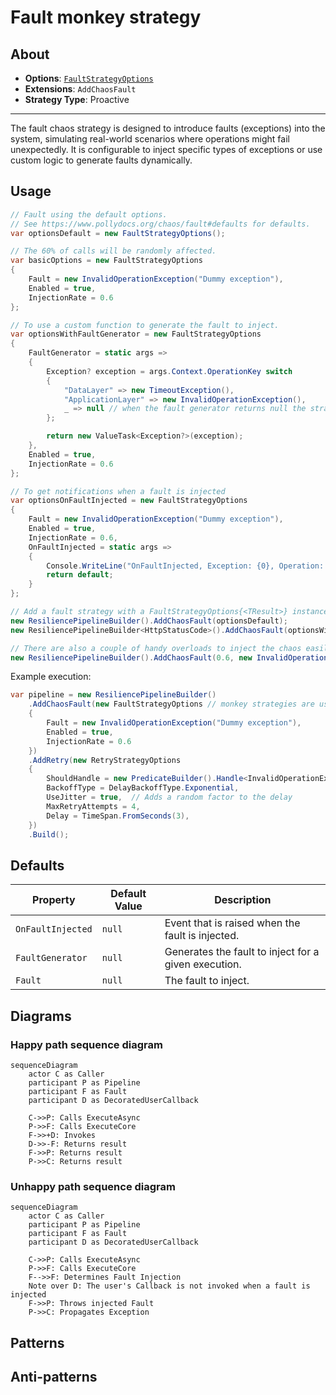 # Fault monkey strategy

## About

- **Options**: [`FaultStrategyOptions`](xref:Polly.Simmy.Fault.FaultStrategyOptions)
- **Extensions**: `AddChaosFault`
- **Strategy Type**: Proactive
---

The fault chaos strategy is designed to introduce faults (exceptions) into the system, simulating real-world scenarios where operations might fail unexpectedly. It is configurable to inject specific types of exceptions or use custom logic to generate faults dynamically.

## Usage

<!-- snippet: Fault -->
```cs
// Fault using the default options.
// See https://www.pollydocs.org/chaos/fault#defaults for defaults.
var optionsDefault = new FaultStrategyOptions();

// The 60% of calls will be randomly affected.
var basicOptions = new FaultStrategyOptions
{
    Fault = new InvalidOperationException("Dummy exception"),
    Enabled = true,
    InjectionRate = 0.6
};

// To use a custom function to generate the fault to inject.
var optionsWithFaultGenerator = new FaultStrategyOptions
{
    FaultGenerator = static args =>
    {
        Exception? exception = args.Context.OperationKey switch
        {
            "DataLayer" => new TimeoutException(),
            "ApplicationLayer" => new InvalidOperationException(),
            _ => null // when the fault generator returns null the strategy won't inject any fault and it will just invoke the user's callback
        };

        return new ValueTask<Exception?>(exception);
    },
    Enabled = true,
    InjectionRate = 0.6
};

// To get notifications when a fault is injected
var optionsOnFaultInjected = new FaultStrategyOptions
{
    Fault = new InvalidOperationException("Dummy exception"),
    Enabled = true,
    InjectionRate = 0.6,
    OnFaultInjected = static args =>
    {
        Console.WriteLine("OnFaultInjected, Exception: {0}, Operation: {1}.", args.Fault.Message, args.Context.OperationKey);
        return default;
    }
};

// Add a fault strategy with a FaultStrategyOptions{<TResult>} instance to the pipeline
new ResiliencePipelineBuilder().AddChaosFault(optionsDefault);
new ResiliencePipelineBuilder<HttpStatusCode>().AddChaosFault(optionsWithFaultGenerator);

// There are also a couple of handy overloads to inject the chaos easily.
new ResiliencePipelineBuilder().AddChaosFault(0.6, new InvalidOperationException("Dummy exception"));
```
<!-- endSnippet -->

Example execution:

<!-- snippet: timeout-execution -->
```cs
var pipeline = new ResiliencePipelineBuilder()
    .AddChaosFault(new FaultStrategyOptions // monkey strategies are usually placed innermost in the pipelines
    {
        Fault = new InvalidOperationException("Dummy exception"),
        Enabled = true,
        InjectionRate = 0.6
    })
    .AddRetry(new RetryStrategyOptions
    {
        ShouldHandle = new PredicateBuilder().Handle<InvalidOperationException>(),
        BackoffType = DelayBackoffType.Exponential,
        UseJitter = true,  // Adds a random factor to the delay
        MaxRetryAttempts = 4,
        Delay = TimeSpan.FromSeconds(3),
    })
    .Build();
```
<!-- endSnippet -->

## Defaults

| Property           | Default Value | Description                                  |
| ------------------ | ------------- | -------------------------------------------- |
| `OnFaultInjected`  | `null`        | Event that is raised when the fault is injected.     |
| `FaultGenerator`   | `null`        | Generates the fault to inject for a given execution. |
| `Fault`            | `null`        | The fault to inject.                                 |

## Diagrams

### Happy path sequence diagram

```mermaid
sequenceDiagram
    actor C as Caller
    participant P as Pipeline
    participant F as Fault
    participant D as DecoratedUserCallback

    C->>P: Calls ExecuteAsync
    P->>F: Calls ExecuteCore
    F->>+D: Invokes
    D->>-F: Returns result
    F->>P: Returns result
    P->>C: Returns result
```

### Unhappy path sequence diagram

```mermaid
sequenceDiagram
    actor C as Caller
    participant P as Pipeline
    participant F as Fault
    participant D as DecoratedUserCallback

    C->>P: Calls ExecuteAsync
    P->>F: Calls ExecuteCore
    F-->>F: Determines Fault Injection
    Note over D: The user's Callback is not invoked when a fault is injected
    F->>P: Throws injected Fault
    P->>C: Propagates Exception
```

## Patterns


## Anti-patterns
